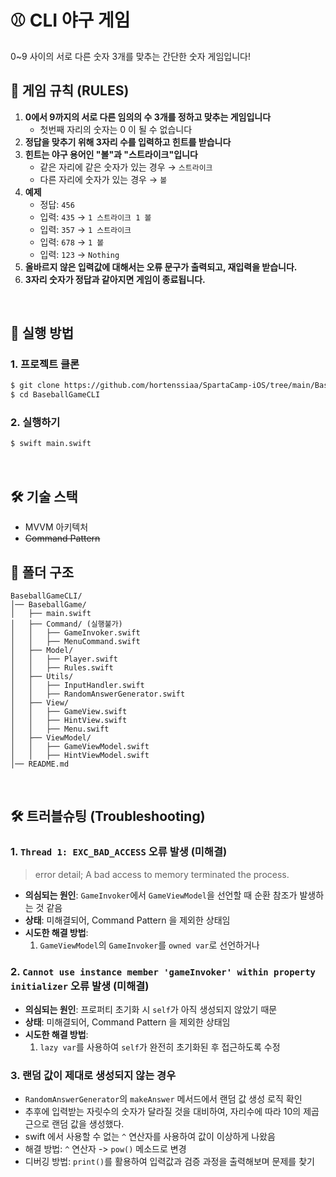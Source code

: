 # ⚾ CLI 야구 게임

0~9 사이의 서로 다른 숫자 3개를 맞추는 간단한 숫자 게임입니다!

## 📌 게임 규칙 (RULES)

1. **0에서 9까지의 서로 다른 임의의 수 3개를 정하고 맞추는 게임입니다**
	- 첫번째 자리의 숫자는 0 이 될 수 없습니다
2. **정답을 맞추기 위해 3자리 수를 입력하고 힌트를 받습니다**
3. **힌트는 야구 용어인 "볼"과 "스트라이크"입니다**
   - 같은 자리에 같은 숫자가 있는 경우 → `스트라이크`
   - 다른 자리에 숫자가 있는 경우 → `볼`
4. **예제**
   - 정답: `456`
   - 입력: `435` → `1 스트라이크 1 볼`
   - 입력: `357` → `1 스트라이크`
   - 입력: `678` → `1 볼`
   - 입력: `123` → `Nothing`
5. **올바르지 않은 입력값에 대해서는 오류 문구가 출력되고, 재입력을 받습니다.**
6. **3자리 숫자가 정답과 같아지면 게임이 종료됩니다.**

<br>

## 🚀 실행 방법

### 1. 프로젝트 클론
```sh
$ git clone https://github.com/hortenssiaa/SpartaCamp-iOS/tree/main/BaseBallGame_CLI
$ cd BaseballGameCLI
```

### 2. 실행하기
```sh
$ swift main.swift
```
<br>

## 🛠 기술 스택
- MVVM 아키텍처
- ~~Command Pattern~~
## 📂 폴더 구조
```
BaseballGameCLI/
│── BaseballGame/
│   ├── main.swift
│   ├── Command/ (실행불가)
│   │   ├── GameInvoker.swift
│   │   ├── MenuCommand.swift
│   ├── Model/
│   │   ├── Player.swift
│   │   ├── Rules.swift
│   ├── Utils/
│   │   ├── InputHandler.swift
│   │   ├── RandomAnswerGenerator.swift
│   ├── View/
│   │   ├── GameView.swift
│   │   ├── HintView.swift
│   │   ├── Menu.swift
│   ├── ViewModel/
│   │   ├── GameViewModel.swift
│   │   ├── HintViewModel.swift
│── README.md
```

<br>

## 🛠 트러블슈팅 (Troubleshooting)

### 1. `Thread 1: EXC_BAD_ACCESS` 오류 발생 (미해결)  
 > error detail; A bad access to memory terminated the process.
- **의심되는 원인**: `GameInvoker`에서 `GameViewModel`을 선언할 때 순환 참조가 발생하는 것 같음
- **상태**: 미해결되어, Command Pattern 을 제외한 상태임
- **시도한 해결 방법**:
  1. `GameViewModel`의 `GameInvoker`를 `owned var`로 선언하거나

### 2. `Cannot use instance member 'gameInvoker' within property initializer` 오류 발생 (미해결)
- **의심되는 원인**: 프로퍼티 초기화 시 `self`가 아직 생성되지 않았기 때문
- **상태**: 미해결되어, Command Pattern 을 제외한 상태임
- **시도한 해결 방법**:
  1. `lazy var`를 사용하여 `self`가 완전히 초기화된 후 접근하도록 수정
  
### 3. 랜덤 값이 제대로 생성되지 않는 경우
- `RandomAnswerGenerator`의 `makeAnswer` 메서드에서 랜덤 값 생성 로직 확인
- 추후에 입력받는 자릿수의 숫자가 달라질 것을 대비하여, 자리수에 따라 10의 제곱근으로 랜덤 값을 생성했다.
- swift 에서 사용할 수 없는 `^` 연산자를 사용하여 값이 이상하게 나왔음
- 해결 방법:  `^` 연산자 -> `pow()` 메소드로 변경
- 디버깅 방법: `print()`를 활용하여 입력값과 검증 과정을 출력해보며 문제를 찾기
